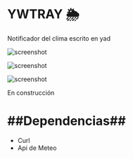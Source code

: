 YWTRAY     🌦
=============

Notificador del clima escrito en yad

![screenshot](https://i.postimg.cc/cJXscvTS/image-16.png)
 
![screenshot](https://i.postimg.cc/P5MLBrK6/image-20.png)

![screenshot](https://i.postimg.cc/HxnTvTP7/image-19.png)

En construcción

##Dependencias##
=================

- Curl
- Api de Meteo
